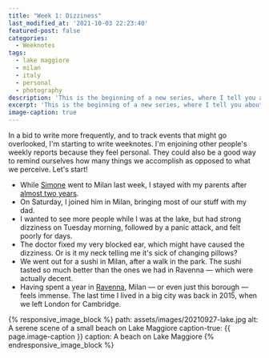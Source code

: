 ```yaml
---
title: "Week 1: Dizziness"
last_modified_at: '2021-10-03 22:23:40'
featured-post: false
categories:
  - Weeknotes
tags:
  - lake maggiore
  - milan
  - italy
  - personal
  - photography
description: 'This is the beginning of a new series, where I tell you about my week.'
excerpt: 'This is the beginning of a new series, where I tell you about my week.'
image-caption: true
---
```

<p class="lead">In a bid to write more frequently, and to track events that might go overlooked, I'm starting to write weeknotes. I'm enjoining other people's weekly reports because they feel personal. They could also be a good way to remind ourselves how many things we accomplish as opposed to what we perceive. Let's start!</p>

<!--more-->

<ul class="smd-ul">
  <li>While <a href="https://minutestomidnight.co.uk" title="Go to Simone's website">Simone</a> went to Milan last week, I stayed with my parents after <a href="/photography/back-to-the-lake/" title="See the post 'Back to the Lake'">almost two years</a>.</li>
  <li>On Saturday, I joined him in Milan, bringing most of our stuff with my dad.</li>
  <li>I wanted to see more people while I was at the lake, but had strong dizziness on Tuesday morning, followed by a panic attack, and felt poorly for days.</li>
  <li>The doctor fixed my very blocked ear, which might have caused the dizziness. Or is it my neck telling me it's sick of changing pillows?</li>
  <li>We went out for a sushi in Milan, after a walk in the park. The sushi tasted so much better than the ones we had in Ravenna — which were actually decent.</li>
  <li>Having spent a year in <a href="/tag/ravenna/" title="Explore the posts about Ravenna">Ravenna</a>, Milan — or even just this borough — feels immense. The last time I lived in a big city was back in 2015, when we left London for Cambridge.</li>
</ul>

{% responsive_image_block %}
  path: assets/images/20210927-lake.jpg
  alt: A serene scene of a small beach on Lake Maggiore
  caption-true: {{ page.image-caption }}
  caption: A beach on Lake Maggiore
{% endresponsive_image_block %}
